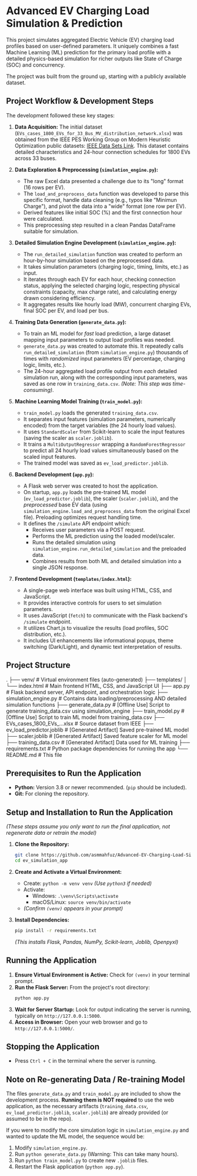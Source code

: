 # Advanced EV Charging Load Simulation & Prediction

This project simulates aggregated Electric Vehicle (EV) charging load profiles based on user-defined parameters. It uniquely combines a fast Machine Learning (ML) prediction for the primary load profile with a detailed physics-based simulation for richer outputs like State of Charge (SOC) and concurrency.

The project was built from the ground up, starting with a publicly available dataset.

## Project Workflow & Development Steps

The development followed these key stages:

1.  **Data Acquisition:** The initial dataset (`EVs_cases_1800_EVs_for_33_Bus_MV_distribution_network.xlsx`) was obtained from the IEEE PES Working Group on Modern Heuristic Optimization public datasets: [IEEE Data Sets Link](https://site.ieee.org/pes-iss/data-sets/#elec). This dataset contains detailed characteristics and 24-hour connection schedules for 1800 EVs across 33 buses.

2.  **Data Exploration & Preprocessing (`simulation_engine.py`):**
    *   The raw Excel data presented a challenge due to its "long" format (16 rows per EV).
    *   The `load_and_preprocess_data` function was developed to parse this specific format, handle data cleaning (e.g., typos like "Minimun Charge"), and pivot the data into a "wide" format (one row per EV).
    *   Derived features like initial SOC (%) and the first connection hour were calculated.
    *   This preprocessing step resulted in a clean Pandas DataFrame suitable for simulation.

3.  **Detailed Simulation Engine Development (`simulation_engine.py`):**
    *   The `run_detailed_simulation` function was created to perform an hour-by-hour simulation based on the preprocessed data.
    *   It takes simulation parameters (charging logic, timing, limits, etc.) as input.
    *   It iterates through each EV for each hour, checking connection status, applying the selected charging logic, respecting physical constraints (capacity, max charge rate), and calculating energy drawn considering efficiency.
    *   It aggregates results like hourly load (MW), concurrent charging EVs, final SOC per EV, and load per bus.

4.  **Training Data Generation (`generate_data.py`):**
    *   To train an ML model for *fast* load prediction, a large dataset mapping input parameters to output load profiles was needed.
    *   `generate_data.py` was created to automate this. It repeatedly calls `run_detailed_simulation` (from `simulation_engine.py`) thousands of times with *randomized* input parameters (EV percentage, charging logic, limits, etc.).
    *   The 24-hour aggregated load profile output from *each* detailed simulation run, along with the corresponding input parameters, was saved as one row in `training_data.csv`. *(Note: This step was time-consuming)*.

5.  **Machine Learning Model Training (`train_model.py`):**
    *   `train_model.py` loads the generated `training_data.csv`.
    *   It separates input features (simulation parameters, numerically encoded) from the target variables (the 24 hourly load values).
    *   It uses `StandardScaler` from Scikit-learn to scale the input features (saving the scaler as `scaler.joblib`).
    *   It trains a `MultiOutputRegressor` wrapping a `RandomForestRegressor` to predict all 24 hourly load values simultaneously based on the scaled input features.
    *   The trained model was saved as `ev_load_predictor.joblib`.

6.  **Backend Development (`app.py`):**
    *   A Flask web server was created to host the application.
    *   On startup, `app.py` loads the pre-trained ML model (`ev_load_predictor.joblib`), the scaler (`scaler.joblib`), and the *preprocessed* base EV data (using `simulation_engine.load_and_preprocess_data` from the original Excel file). Preloading optimizes request handling time.
    *   It defines the `/simulate` API endpoint which:
        *   Receives user parameters via a POST request.
        *   Performs the ML prediction using the loaded model/scaler.
        *   Runs the detailed simulation using `simulation_engine.run_detailed_simulation` and the preloaded data.
        *   Combines results from both ML and detailed simulation into a single JSON response.

7.  **Frontend Development (`templates/index.html`):**
    *   A single-page web interface was built using HTML, CSS, and JavaScript.
    *   It provides interactive controls for users to set simulation parameters.
    *   It uses JavaScript (`fetch`) to communicate with the Flask backend's `/simulate` endpoint.
    *   It utilizes Chart.js to visualize the results (load profiles, SOC distribution, etc.).
    *   It includes UI enhancements like informational popups, theme switching (Dark/Light), and dynamic text interpretation of results.

## Project Structure

.
├── venv/ # Virtual environment files (auto-generated)
├── templates/
│ └── index.html # Main frontend HTML, CSS, and JavaScript UI
├── app.py # Flask backend server, API endpoint, and orchestration logic
├── simulation_engine.py # Contains data loading/preprocessing AND detailed simulation functions
├── generate_data.py # [Offline Use] Script to generate training_data.csv using simulation_engine
├── train_model.py # [Offline Use] Script to train ML model from training_data.csv
├── EVs_cases_1800_EVs_...xlsx # Source dataset from IEEE
├── ev_load_predictor.joblib # [Generated Artifact] Saved pre-trained ML model
├── scaler.joblib # [Generated Artifact] Saved feature scaler for ML model
├── training_data.csv # [Generated Artifact] Data used for ML training
├── requirements.txt # Python package dependencies for running the app
└── README.md # This file


## Prerequisites to Run the Application

*   **Python:** Version 3.8 or newer recommended. (`pip` should be included).
*   **Git:** For cloning the repository.

## Setup and Installation to Run the Application

*(These steps assume you only want to run the final application, not regenerate data or retrain the model)*

1.  **Clone the Repository:**
    ```bash
    git clone https://github.com/asmmahfuz/Advanced-EV-Charging-Load-Simulation-Prediction.git
    cd ev_simulation_app
    ```

2.  **Create and Activate a Virtual Environment:**
    *   Create: `python -m venv venv` *(Use `python3` if needed)*
    *   Activate:
        *   Windows: `.\venv\Scripts\activate`
        *   macOS/Linux: `source venv/bin/activate`
    *   *(Confirm `(venv)` appears in your prompt)*

3.  **Install Dependencies:**
    ```bash
    pip install -r requirements.txt
    ```
    *(This installs Flask, Pandas, NumPy, Scikit-learn, Joblib, Openpyxl)*

## Running the Application

1.  **Ensure Virtual Environment is Active:** Check for `(venv)` in your terminal prompt.
2.  **Run the Flask Server:** From the project's root directory:
    ```bash
    python app.py
    ```
3.  **Wait for Server Startup:** Look for output indicating the server is running, typically on `http://127.0.0.1:5000`.
4.  **Access in Browser:** Open your web browser and go to `http://127.0.0.1:5000/`.

## Stopping the Application

*   Press `Ctrl + C` in the terminal where the server is running.

## Note on Re-generating Data / Re-training Model

The files `generate_data.py` and `train_model.py` are included to show the development process. **Running them is NOT required** to use the web application, as the necessary artifacts (`training_data.csv`, `ev_load_predictor.joblib`, `scaler.joblib`) are already provided (or assumed to be in the repo).

If you were to modify the core simulation logic in `simulation_engine.py` and wanted to update the ML model, the sequence would be:

1.  Modify `simulation_engine.py`.
2.  Run `python generate_data.py` (Warning: This can take many hours).
3.  Run `python train_model.py` to create new `.joblib` files.
4.  Restart the Flask application (`python app.py`).

